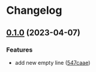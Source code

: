 # Changelog

## [0.1.0](https://github.com/marianfoo/ui5-cc-excelUpload-multirepo/compare/ui5-cc-excelupload-button-v0.0.2...ui5-cc-excelupload-button-v0.1.0) (2023-04-07)


### Features

* add new empty line ([547caae](https://github.com/marianfoo/ui5-cc-excelUpload-multirepo/commit/547caae24f50f7026a66f3c939fbf47e39dfd395))
